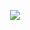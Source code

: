<p align="center">
  <img src="https://raw.githubusercontent.com/victorsingha/yourBill/main/assets/company.JPG?token=ATR5GMSJMZAEYRJVPD6PJWDAZ5T5U">
</p>



